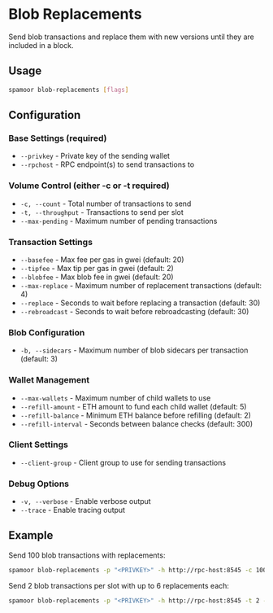# Blob Replacements

Send blob transactions and replace them with new versions until they are included in a block.

## Usage

```bash
spamoor blob-replacements [flags]
```

## Configuration

### Base Settings (required)
- `--privkey` - Private key of the sending wallet
- `--rpchost` - RPC endpoint(s) to send transactions to

### Volume Control (either -c or -t required)
- `-c, --count` - Total number of transactions to send
- `-t, --throughput` - Transactions to send per slot
- `--max-pending` - Maximum number of pending transactions

### Transaction Settings
- `--basefee` - Max fee per gas in gwei (default: 20)
- `--tipfee` - Max tip per gas in gwei (default: 2)
- `--blobfee` - Max blob fee in gwei (default: 20)
- `--max-replace` - Maximum number of replacement transactions (default: 4)
- `--replace` - Seconds to wait before replacing a transaction (default: 30)
- `--rebroadcast` - Seconds to wait before rebroadcasting (default: 30)

### Blob Configuration
- `-b, --sidecars` - Maximum number of blob sidecars per transaction (default: 3)

### Wallet Management
- `--max-wallets` - Maximum number of child wallets to use
- `--refill-amount` - ETH amount to fund each child wallet (default: 5)
- `--refill-balance` - Minimum ETH balance before refilling (default: 2)
- `--refill-interval` - Seconds between balance checks (default: 300)

### Client Settings
- `--client-group` - Client group to use for sending transactions

### Debug Options
- `-v, --verbose` - Enable verbose output
- `--trace` - Enable tracing output

## Example

Send 100 blob transactions with replacements:
```bash
spamoor blob-replacements -p "<PRIVKEY>" -h http://rpc-host:8545 -c 100
```

Send 2 blob transactions per slot with up to 6 replacements each:
```bash
spamoor blob-replacements -p "<PRIVKEY>" -h http://rpc-host:8545 -t 2 --max-replace 6
``` 
